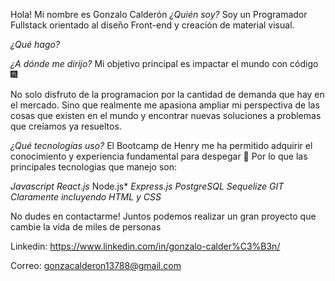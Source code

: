 Hola! Mi nombre es Gonzalo Calderón
*¿Quién soy?*
Soy un Programador Fullstack orientado al diseño Front-end y creación de material visual.


*¿Qué hago?*


*¿A dónde me dirijo?*
Mi objetivo principal es impactar el mundo con código 🎆

No solo disfruto de la programacion por la cantidad de demanda que hay en el mercado. Sino que realmente me apasiona ampliar mi perspectiva de las cosas que existen en el mundo y encontrar nuevas soluciones a problemas que creíamos ya resueltos.

*¿Qué tecnologías uso?*
El Bootcamp de Henry me ha permitido adquirir el conocimiento y experiencia fundamental para despegar 🚀 Por lo que las principales tecnologías que manejo son:

*Javascript*
*React.js*
Node.js*
*Express.js*
*PostgreSQL*
*Sequelize*
*GIT*
*Claramente incluyendo HTML y CSS*

No dudes en contactarme!
Juntos podemos realizar un gran proyecto que cambie la vida de miles de personas

Linkedin: https://www.linkedin.com/in/gonzalo-calder%C3%B3n/

Correo: gonzacalderon13788@gmail.com
